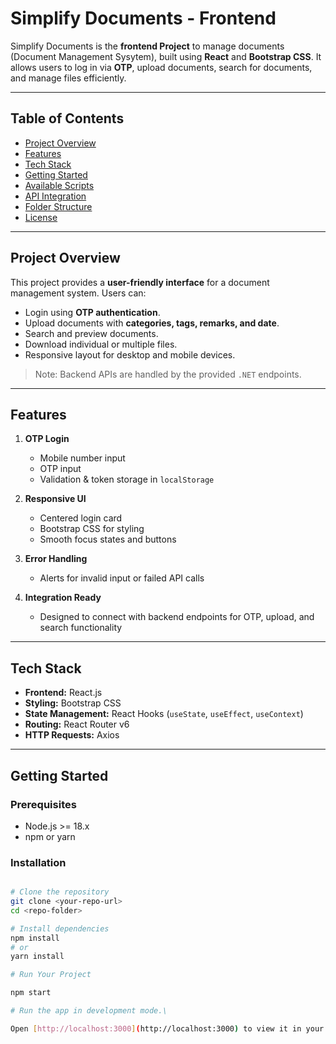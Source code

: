 # Simplify Documents - Frontend

Simplify Documents is the **frontend Project** to manage documents (Document Management Sysytem), built using **React** and **Bootstrap CSS**. It allows users to log in via **OTP**, upload documents, search for documents, and manage files efficiently.  

---

## Table of Contents

- [Project Overview](#project-overview)
- [Features](#features)
- [Tech Stack](#tech-stack)
- [Getting Started](#getting-started)
- [Available Scripts](#available-scripts)
- [API Integration](#api-integration)
- [Folder Structure](#folder-structure)
- [License](#license)

---

## Project Overview

This project provides a **user-friendly interface** for a document management system. Users can:

- Login using **OTP authentication**.
- Upload documents with **categories, tags, remarks, and date**.
- Search and preview documents.
- Download individual or multiple files.
- Responsive layout for desktop and mobile devices.

> Note: Backend APIs are handled by the provided `.NET` endpoints.

---

## Features

1. **OTP Login**  
   - Mobile number input
   - OTP input
   - Validation & token storage in `localStorage`

2. **Responsive UI**  
   - Centered login card  
   - Bootstrap CSS for styling  
   - Smooth focus states and buttons

3. **Error Handling**  
   - Alerts for invalid input or failed API calls

4. **Integration Ready**  
   - Designed to connect with backend endpoints for OTP, upload, and search functionality

---

## Tech Stack

- **Frontend:** React.js  
- **Styling:** Bootstrap CSS  
- **State Management:** React Hooks (`useState`, `useEffect`,  `useContext`)  
- **Routing:** React Router v6  
- **HTTP Requests:** Axios

---

## Getting Started

### Prerequisites

- Node.js >= 18.x
- npm or yarn

### Installation

```bash

# Clone the repository
git clone <your-repo-url>
cd <repo-folder>

# Install dependencies
npm install
# or
yarn install

# Run Your Project

npm start

# Run the app in development mode.\

Open [http://localhost:3000](http://localhost:3000) to view it in your browser.
